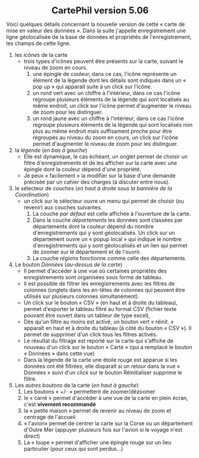 <link rel="stylesheet" href="https://philquand.github.io/Javascript/Astr/Theme-Markdown.css" />
<center><span style="font-size: 24px; font-weight: bold">CartePhil version 5.06</span></center>

Voici quelques détails concernant la nouvelle version de cette « carte de mise en valeur des données ».
Dans la suite j'appelle enregistrement une ligne géolocalisée de la base de données et propriétés de l'enregistrement, les champs de cette ligne. 

1. les *icônes* de la carte
   * trois types d'icônes peuvent être présents sur la carte, suivant le niveau de zoom en cours.
     1. une épingle de couleur, dans ce cas, l'icône représente un élément de la légende dont les détails sont indiqués dans un  « pop up » qui apparait suite à un click sur l'icône.
     2. un rond vert avec un chiffre à l'intérieur, dans ce cas l'icône regroupe plusieurs éléments de la légende qui sont localisés au même endroit, un click sur l'icône permet d'augmenter le niveau de zoom pour les distinguer.
     3. un rond jaune avec un chiffre à l'intérieur, dans ce cas l'icône regroupe plusieurs éléments de la légende qui sont localisés non plus au même endroit mais suffisament proche pour être regroupés au niveau du zoom en cours, un click sur l'icône permet d'augmenter le niveau de zoom pour les distinguer.
2. la *légende* (<i>en bas à gauche</i>)
   * Elle est dynamique, le cas échéant, un onglet permet de choisir un filtre d'enregistrements et de les afficher sur la carte avec une épingle dont la couleur dépend d'une propriété.
   * Je peux « facilement » la modifier sur la base d'une demande précisée par un cahier des charges (à discuter entre nous). 
3. le sélecteur de *couches* (<i>en haut à droite sous la bannière de la Coordination</i>)
   * un click sur le sélecteur ouvre un menu qui permet de choisir (ou revenir) aux couches suivantes.
     1. La couche *par défaut* est celle affichée à l'ouverture de la carte.
     2. Dans la couche *départements* les données sont classées par départements dont la couleur dépend du nombre d'enregistrements qui y sont géolocalisés. Un click sur un département ouvre un « popup local » qui indique le nombre d'enregistrements qui y sont géolocalisés et un lien qui permet de zoomer sur le département et de l'ouvrir.
     3. La couche *régions* fonctionne comme celle des départements.
4. Le bouton *Données* (<i>au-dessus de la carte</i>)
   * Il permet d'accéder à une vue où certaines propriétés des enregistrements sont organisées sous forme de tableau. 
   * Il est possible de filtrer les enregistrements avec les filtres de colonnes (onglets dans les en-têtes de colonnes qui peuvent être utilisés sur plusieurs colonnes simultanément).
   * Un click sur le bouton « CSV » (en haut et à droite du tableau), permet d'exporter le tableau filtré au format CSV (fichier texte pouvant être ouvert dans un tableur de type excel), 
   * Dès qu'un filtre au moins est activé, un bouton vert « réinit. » apparaît en haut et à droite du tableau (à côté du bouton « CSV »). Il permet de supprimer d'un click tous les filtres activés.
   * Le résultat du filtrage est reporté sur la carte qui s'affiche de nouveau d'un click sur le bouton « Carte » (qui a remplacé le bouton « Données » dans cette vue) 
   * Dans la légende de la carte une étoile rouge est apparue si les données ont été filtrées, elle disparaît si un retour dans la vue « Données » suivi d'un click sur le bouton Réinitialiser supprime le filtre.
5. Les *autres boutons* de la carte (<i>en haut à gauche</i>)
   1. Les boutons « +/- » permettent de zoomer/dézoomer
   2. le « carré » permet d'accéder à une vue de la carte en plein écran, c'est **vivement recommandé**
   3. la « petite maison » permet de revenir au niveau de zoom et centrage de l'accueil 
   4. « l'avion» permet de centrer la carte sur la Corse ou un département d'Outre Mer (appuyer plusieurs fois sur l'avion si le voyage n'est direct)
   5. La « loupe » permet d'afficher une épingle rouge sur un lieu particulier (pour ceux qui sont perdus...)
